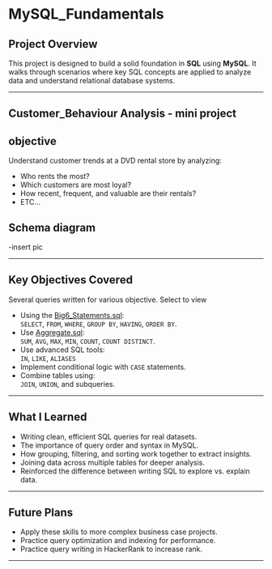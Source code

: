# **MySQL_Fundamentals**



##  Project Overview

This  project is designed to build a solid foundation in **SQL** using **MySQL**. It walks through scenarios where key SQL concepts are applied to analyze data and understand relational database systems.

---

## **Customer_Behaviour Analysis**  - mini project

## objective 

Understand customer trends at a DVD rental store by analyzing:
- Who rents the most?
- Which customers are most loyal?
- How recent, frequent, and valuable are their rentals?
- ETC...

## Schema diagram

-insert pic

---

##  Key Objectives Covered 

Several queries written for various objective. Select to view
- Using the [Big6_Statements.sql](Big6_SQL_Statements/Big6_Statements.sql):  
  `SELECT`, `FROM`, `WHERE`, `GROUP BY`, `HAVING`, `ORDER BY`.
- Use [Aggregate.sql](Aggregate_functions/Aggregate.sql):  
  `SUM`, `AVG`, `MAX`, `MIN`, `COUNT`, `COUNT DISTINCT`.
- Use advanced SQL tools:  
  `IN`, `LIKE`, `ALIASES` 
- Implement conditional logic with `CASE` statements.
- Combine tables using:  
  `JOIN`, `UNION`, and subqueries.
  
---

##  What I Learned

- Writing clean, efficient SQL queries for real datasets.
- The importance of query order and syntax in MySQL.
- How grouping, filtering, and sorting work together to extract insights.
- Joining data across multiple tables for deeper analysis.
- Reinforced the difference between writing SQL to explore vs. explain data.

---

##  Future Plans

- Apply these skills to more complex business case projects.
- Practice query optimization and indexing for performance.
- Practice query writing in HackerRank to increase rank.

---
